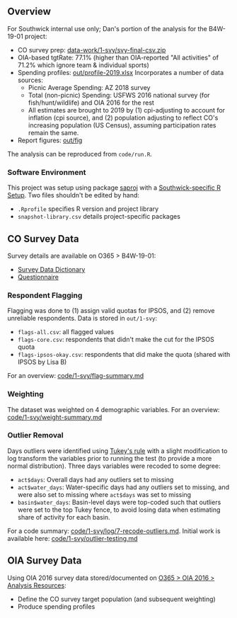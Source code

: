
## Overview

For Southwick internal use only; Dan's portion of the analysis for the B4W-19-01 project:

- CO survey prep: [data-work/1-svy/svy-final-csv.zip](data-work/1-svy/svy-final-csv.zip)
- OIA-based tgtRate: 77.1% (higher than OIA-reported "All activities" of 71.2% which ignore team & individual sports)
- Spending profiles: [out/profile-2019.xlsx]() Incorporates a number of data sources:
    + Picnic Average Spending: AZ 2018 survey
    + Total (non-picnic) Spending: USFWS 2016 national survey (for fish/hunt/wildlife) and OIA 2016 for the rest
    + All estimates are brought to 2019 by (1) cpi-adjusting to account for inflation (cpi source), and (2) population adjusting to reflect CO's increasing population (US Census), assuming participation rates remain the same.
- Report figures: [out/fig](out/fig)

The analysis can be reproduced from `code/run.R`.

### Software Environment

This project was setup using package [saproj](https://github.com/southwick-associates/saproj) with a [Southwick-specific R Setup](https://github.com/southwick-associates/R-setup). Two files shouldn't be edited by hand:

- `.Rprofile` specifies R version and project library
- `snapshot-library.csv` details project-specific packages

## CO Survey Data

Survey details are available on O365 > B4W-19-01:

- [Survey Data Dictionary](https://southwickassociatesinc.sharepoint.com/:x:/s/B4W-19-01/EUfzP3tm7O5Kpim_RuhzFzABWy7W_i-17pSKllDirAeU9g?e=LAeALG)
- [Questionnaire](https://southwickassociatesinc.sharepoint.com/:w:/s/B4W-19-01/ESlQqzDJbg5BplbAPakEnoEBL8F7pUZLftXywcK4F01exA?e=hfEiig)

### Respondent Flagging

Flagging was done to (1) assign valid quotas for IPSOS, and (2) remove unreliable respondents. Data is stored in `out/1-svy`:

- `flags-all.csv`: all flagged values
- `flags-core.csv`: respondents that didn't make the cut for the IPSOS quota
- `flags-ipsos-okay.csv`: respondents that did make the quota (shared with IPSOS by Lisa B)

For an overview: [code/1-svy/flag-summary.md](code/1-svy/flag-summary.md)

### Weighting

The dataset was weighted on 4 demographic variables. For an overview:  [code/1-svy/weight-summary.md](code/1-svy/weight-summary.md)

### Outlier Removal

Days outliers were identified using [Tukey's rule]( https://en.wikipedia.org/wiki/Outlier#Tukey%27s_fences) with a slight modification to log transform the variables prior to running the test (to provide a more normal distribution). Three days variables were recoded to some degree:

- `act$days`: Overall days had any outliers set to missing
- `act$water_days`: Water-specific days had any outliers set to missing, and were also set to missing where `act$days` was set to missing
- `basin$water_days`: Basin-level days were top-coded such that outliers were set to the top Tukey fence, to avoid losing data when estimating share of activity for each basin.

For a code summary:  [code/1-svy/log/7-recode-outliers.md](code/1-svy/log/7-recode-outliers.md). 
Initial work is available here: [code/1-svy/outlier-testing.md](code/1-svy/outlier-testing.md)

## OIA Survey Data

Using OIA 2016 survey data stored/documented on [O365 > OIA 2016 > Analysis Resources](https://southwickassociatesinc.sharepoint.com/:w:/s/oia2016-001recreationeconreport/EdZ4EMXUfXtKsEurnqCqlbcBbxarVPTtLkyCNiYti18vUA?e=zvmc87):

- Define the CO survey target population (and subsequent weighting)
- Produce spending profiles
